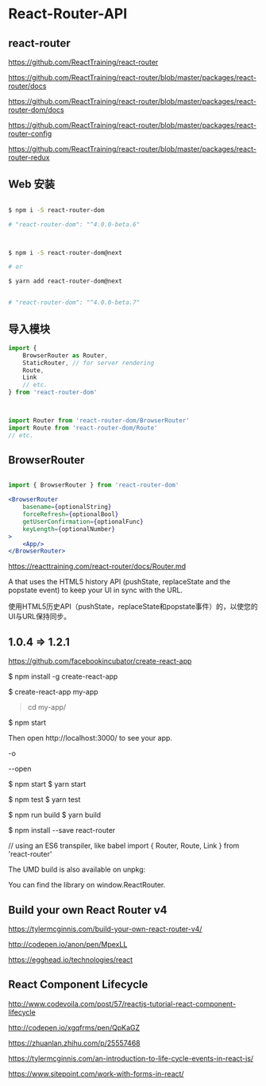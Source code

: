 # React-Router-API





## react-router

https://github.com/ReactTraining/react-router

https://github.com/ReactTraining/react-router/blob/master/packages/react-router/docs

https://github.com/ReactTraining/react-router/blob/master/packages/react-router-dom/docs


https://github.com/ReactTraining/react-router/blob/master/packages/react-router-config

https://github.com/ReactTraining/react-router/blob/master/packages/react-router-redux










## Web 安装

```sh

$ npm i -S react-router-dom

# "react-router-dom": "^4.0.0-beta.6"



$ npm i -S react-router-dom@next

# or

$ yarn add react-router-dom@next


# "react-router-dom": "^4.0.0-beta.7"

``` 




## 导入模块

```jsx
import {
    BrowserRouter as Router,
    StaticRouter, // for server rendering
    Route,
    Link
    // etc.
} from 'react-router-dom'



import Router from 'react-router-dom/BrowserRouter'
import Route from 'react-router-dom/Route'
// etc.

```



## BrowserRouter


```jsx

import { BrowserRouter } from 'react-router-dom'

<BrowserRouter
    basename={optionalString}
    forceRefresh={optionalBool}
    getUserConfirmation={optionalFunc}
    keyLength={optionalNumber}
>
    <App/>
</BrowserRouter>


```

https://reacttraining.com/react-router/docs/Router.md

A <Router> that uses the HTML5 history API (pushState, replaceState and the popstate event) to keep your UI in sync with the URL.

使用HTML5历史API（pushState，replaceState和popstate事件）的<Router>，以使您的UI与URL保持同步。












































## 1.0.4 => 1.2.1






https://github.com/facebookincubator/create-react-app


$ npm install -g create-react-app

$ create-react-app my-app

> cd my-app/

$ npm start


Then open http://localhost:3000/ to see your app.


-o

--open



$ npm start
$ yarn start

$ npm test
$ yarn test

$ npm run build
$ yarn build







$ npm install --save react-router

// using an ES6 transpiler, like babel
import { Router, Route, Link } from 'react-router'


The UMD build is also available on unpkg:

<script src="https://unpkg.com/react-router/umd/ReactRouter.min.js"></script>

You can find the library on window.ReactRouter.













## Build your own React Router v4


https://tylermcginnis.com/build-your-own-react-router-v4/

http://codepen.io/anon/pen/MpexLL

https://egghead.io/technologies/react







## React Component Lifecycle

http://www.codevoila.com/post/57/reactjs-tutorial-react-component-lifecycle

http://codepen.io/xgqfrms/pen/QpKaGZ

https://zhuanlan.zhihu.com/p/25557468

https://tylermcginnis.com/an-introduction-to-life-cycle-events-in-react-js/



https://www.sitepoint.com/work-with-forms-in-react/




